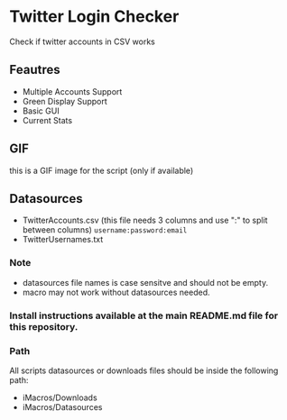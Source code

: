 # Twitter Login Checker
Check if twitter accounts in CSV works

## Feautres
- Multiple Accounts Support
- Green Display Support
- Basic GUI
- Current Stats

## GIF
this is a GIF image for the script (only if available)

## Datasources
- TwitterAccounts.csv (this file needs 3 columns and use ":" to split between columns)
`username:password:email`
- TwitterUsernames.txt

### Note
- datasources file names is case sensitve and should not be empty.
- macro may not work without datasources needed.

### Install instructions available at the main README.md file for this repository.

### Path
All scripts datasources or downloads files should be inside the following path:
- iMacros/Downloads
- iMacros/Datasources
